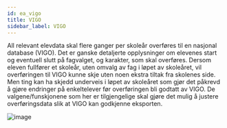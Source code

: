 ```yaml
---
id: ea_vigo
title: VIGO
sidebar_label: VIGO
---
```


All relevant elevdata skal flere ganger per skoleår overføres til en nasjonal database (VIGO). Det er ganske detaljerte opplysninger om elevenes start og eventuell slutt på fagvalget, og karakter, som skal overføres. Dersom eleven fullfører et skoleår, uten omvalg av fag i løpet av skoleåret, vil overføringen til VIGO kunne skje uten noen ekstra tiltak fra skolenes side. Men ting kan ha skjedd underveis i løpet av skoleåret som gjør det påkrevd å gjøre endringer på enkeltelever før overføringen bli godtatt av VIGO. De valgene/funskjonene som her er tilgjengelige skal gjøre det mulig å justere overføringsdata slik at VIGO kan godkjenne eksporten.

![image](https://user-images.githubusercontent.com/80097133/137308725-65d5c3bb-badb-4c0d-a295-c7e28d2dc5dc.png)
